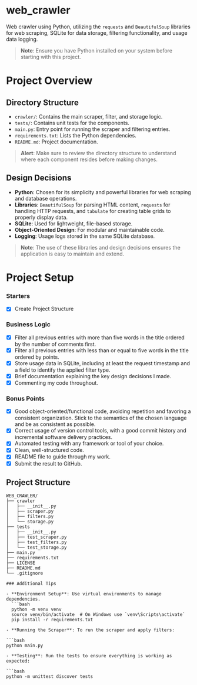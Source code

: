 # web_crawler
Web crawler using Python, utilizing the `requests` and `BeautifulSoup` libraries for web scraping, SQLite for data storage, filtering functionality, and usage data logging.

> **Note**: Ensure you have Python installed on your system before starting with this project.

# Project Overview

## Directory Structure

- `crawler/`: Contains the main scraper, filter, and storage logic.
- `tests/`: Contains unit tests for the components.
- `main.py`: Entry point for running the scraper and filtering entries.
- `requirements.txt`: Lists the Python dependencies.
- `README.md`: Project documentation.

> **Alert**: Make sure to review the directory structure to understand where each component resides before making changes.

## Design Decisions

- **Python**: Chosen for its simplicity and powerful libraries for web scraping and database operations.
- **Libraries**: `BeautifulSoup` for parsing HTML content, `requests` for handling HTTP requests, and `tabulate` for creating table grids to properly display data.
- **SQLite**: Used for lightweight, file-based storage.
- **Object-Oriented Design**: For modular and maintainable code.
- **Logging**: Usage logs stored in the same SQLite database.

> **Note**: The use of these libraries and design decisions ensures the application is easy to maintain and extend.

# Project Setup

### Starters
- [x] Create Project Structure

### Business Logic
- [x] Filter all previous entries with more than five words in the title ordered by the number of comments first.
- [x] Filter all previous entries with less than or equal to five words in the title ordered by points.
- [x] Store usage data in SQLite, including at least the request timestamp and a field to identify the applied filter type.
- [x] Brief documentation explaining the key design decisions I made.
- [x] Commenting my code throughout.

### Bonus Points

- [x] Good object-oriented/functional code, avoiding repetition and favoring a consistent organization. Stick to the semantics of the chosen language and be as consistent as possible.
- [x] Correct usage of version control tools, with a good commit history and incremental software delivery practices.
- [x] Automated testing with any framework or tool of your choice.
- [x] Clean, well-structured code.
- [x] README file to guide through my work.
- [x] Submit the result to GitHub.

## Project Structure

```plaintext
WEB_CRAWLER/
├── crawler
│   ├── __init__.py
│   ├── scraper.py
│   ├── filters.py
│   └── storage.py
├── tests
│   ├── __init__.py
│   ├── test_scraper.py
│   ├── test_filters.py
│   └── test_storage.py
├── main.py
├── requirements.txt
├── LICENSE
├── README.md
└── .gitignore

### Additional Tips

- **Environment Setup**: Use virtual environments to manage dependencies.
  ```bash
  python -m venv venv
  source venv/bin/activate  # On Windows use `venv\Scripts\activate`
  pip install -r requirements.txt

- **Running the Scraper**: To run the scraper and apply filters:

```bash
python main.py

- **Testing**: Run the tests to ensure everything is working as expected:

```bash
python -m unittest discover tests
